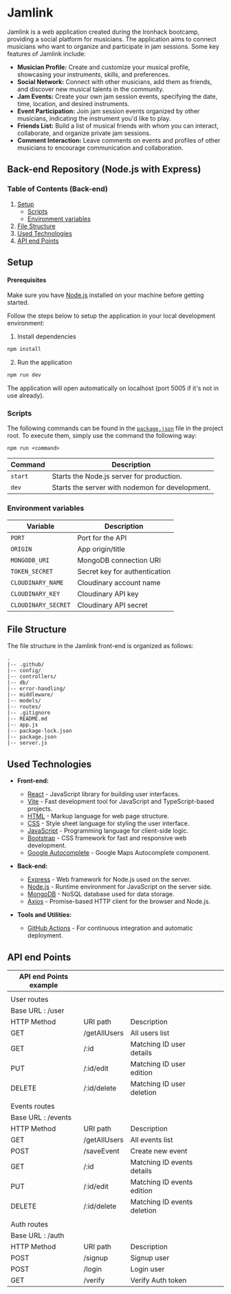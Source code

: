 # Jamlink

Jamlink is a web application created during the Ironhack bootcamp, providing a social platform for musicians. The application aims to connect musicians who want to organize and participate in jam sessions. Some key features of Jamlink include:

- **Musician Profile:** Create and customize your musical profile, showcasing your instruments, skills, and preferences.
- **Social Network:** Connect with other musicians, add them as friends, and discover new musical talents in the community.
- **Jam Events:** Create your own jam session events, specifying the date, time, location, and desired instruments.
- **Event Participation:** Join jam session events organized by other musicians, indicating the instrument you'd like to play.
- **Friends List:** Build a list of musical friends with whom you can interact, collaborate, and organize private jam sessions.
- **Comment Interaction:** Leave comments on events and profiles of other musicians to encourage communication and collaboration.


## Back-end Repository (Node.js with Express)
### Table of Contents (Back-end)

1. [Setup](#setup)
    - [Scripts](#scripts)
    - [Environment variables](#environment-variables)
2. [File Structure](#file-structure)
3. [Used Technologies](#used-technologies)
4. [API end Points](#api-end-points)


## Setup

#### Prerequisites

Make sure you have [Node.js](https://nodejs.org/) installed on your machine before getting started.

Follow the steps below to setup the application in your local development environment:

1. Install dependencies

```bash
npm install
```

2. Run the application

```bash
npm run dev
```

The application will open automatically on localhost (port 5005 if it's not in use already).



### Scripts

The following commands can be found in the [`package.json`](./package.json) file in the project root. To execute them, simply use the command the following way:

```
npm run <command>
```

| Command   | Description                                       |
| --------- | --------------------------------------------------|
| `start`   | Starts the Node.js server for production.          |
| `dev`     | Starts the server with nodemon for development.    |


### Environment variables


| Variable            | Description                      |
| ------------------- | -------------------------------- |
| `PORT`              | Port for the API                 |
| `ORIGIN`            | App origin/title                 |
| `MONGODB_URI`       | MongoDB connection URI           |
| `TOKEN_SECRET`      | Secret key for authentication    |
| `CLOUDINARY_NAME`   | Cloudinary account name          |
| `CLOUDINARY_KEY`    | Cloudinary API key               |
| `CLOUDINARY_SECRET` | Cloudinary API secret            |

## File Structure

The file structure in the Jamlink front-end is organized as follows:

```plaintext
.
|-- .github/
|-- config/  
|-- controllers/  
|-- db/  
|-- error-handling/
|-- middleware/  
|-- models/ 
|-- routes/     
|-- .gitignore
|-- README.md
|-- app.js
|-- package-lock.json
|-- package.json
|-- server.js

```

## Used Technologies

- **Front-end:**
  - [React](https://reactjs.org/) - JavaScript library for building user interfaces.
  - [Vite](https://vitejs.dev/) - Fast development tool for JavaScript and TypeScript-based projects.
  - [HTML](https://developer.mozilla.org/en-US/docs/Web/HTML) - Markup language for web page structure.
  - [CSS](https://developer.mozilla.org/en-US/docs/Web/CSS) - Style sheet language for styling the user interface.
  - [JavaScript](https://developer.mozilla.org/en-US/docs/Web/JavaScript) - Programming language for client-side logic.
  - [Bootstrap](https://getbootstrap.com/) - CSS framework for fast and responsive web development.
  - [Google Autocomplete](https://developers.google.com/maps/documentation/javascript/places-autocomplete) - Google Maps Autocomplete component.

- **Back-end:**
  - [Express](https://expressjs.com/) - Web framework for Node.js used on the server.
  - [Node.js](https://nodejs.org/) - Runtime environment for JavaScript on the server side.
  - [MongoDB](https://www.mongodb.com/) - NoSQL database used for data storage.
  - [Axios](https://axios-http.com/) - Promise-based HTTP client for the browser and Node.js.

- **Tools and Utilities:**
  - [GitHub Actions](https://github.com/features/actions) - For continuous integration and automatic deployment.

## API end Points

| API end Points example |              |                             |     |     |
| ---------------------- | ------------ | --------------------------- | --- | --- |
|                        |              |                             |     |     |
| User routes            |              |                             |     |     |
| Base URL : /user       |              |                             |     |     |
| HTTP Method            | URI path     | Description                 |     |     |
| GET                    | /getAllUsers | All users list              |     |     |
| GET                    | /:id         | Matching ID user details    |     |     |
| PUT                    | /:id/edit    | Matching ID user edition    |     |     |
| DELETE                 | /:id/delete  | Matching ID user deletion   |     |     |
|                        |              |                             |     |     |
| Events routes          |              |                             |     |     |
| Base URL : /events     |              |                             |     |     |
| HTTP Method            | URI path     | Description                 |     |     |
| GET                    | /getAllUsers | All events list             |     |     |
| POST                   | /saveEvent   | Create new event            |     |     |
| GET                    | /:id         | Matching ID events details  |     |     |
| PUT                    | /:id/edit    | Matching ID events edition  |     |     |
| DELETE                 | /:id/delete  | Matching ID events deletion |     |     |
|                        |              |                             |     |     |
| Auth routes            |              |                             |     |     |
| Base URL : /auth       |              |                             |     |     |
| HTTP Method            | URI path     | Description                 |     |     |
| POST                   | /signup      | Signup user                 |     |     |
| POST                   | /login       | Login user                  |     |     |
| GET                    | /verify      | Verify Auth token           |     |     |
